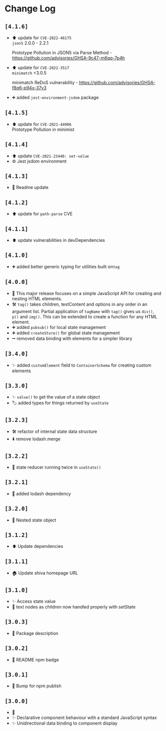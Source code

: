 # Change Log

## `[4.1.6]`

- ⬆️ update for `CVE-2022-46175`  
  `json5` 2.0.0 - 2.2.1
  
  Prototype Pollution in JSON5 via Parse Method - <https://github.com/advisories/GHSA-9c47-m6qq-7p4h>
- ⬆️ update for `CVE-2022-3517`  
  `minimatch`  <3.0.5
  
  minimatch ReDoS vulnerability - <https://github.com/advisories/GHSA-f8q6-p94x-37v3>
- ➕ added `jest-environment-jsdom` package

## `[4.1.5]`

- ⬆️ update for `CVE-2021-44906`  
  Prototype Pollution in minimist

## `[4.1.4]`

- ⬆️ update `CVE-2021-23440: set-value`
- ⚙️ Jest jsdom environment

## `[4.1.3]`

- 📝 Readme update

## `[4.1.2]`

- ⬆️ update for `path-parse` CVE

## `[4.1.1]`

- ⬆️ update vulnerabilities in devDependencies

## `[4.1.0]`

- ➕ added better generic typing for utilities built on`tag`

## `[4.0.0]`

- 🎉 This major release focuses on a simple JavaScript API for creating and nesting HTML elements.
- 🛠 `tag()` takes children, textContent and options in any order in an argument list. Partial application of `tagName` with `tag()` gives us `div()`, `p()` and `img()`. This can be extended to create a function for any HTML element.
- ➕ added `pubsub()` for local state management
- ➕ added `createStore()` for global state management
- ➖ removed data binding with elements for a simpler library

## `[3.4.0]`

- ✨ added `customElement` field to `ContainerSchema` for creating custom elements

## `[3.3.0]`

- ✨ `value()` to get the value of a state object
- 🏷 added types for things returned by `useState`

## `[3.2.3]`

- 🛠 refactor of internal state data structure
- ⬇️ remove lodash.merge

## `[3.2.2]`

- 🐛 state reducer running twice in `useState()`

## `[3.2.1]`

- 🐛 added lodash dependency

## `[3.2.0]`

- 🦅 Nested state object

## `[3.1.2]`

- ⬆ Update dependencies

## `[3.1.1]`

- 🏠 Update shiva homepage URL

## `[3.1.0]`

- ✨ Access state value
- 🐛 text nodes as children now handled properly with setState

## `[3.0.3]`

- 📝 Package description

## `[3.0.2]`

- 📝 README npm badge

## `[3.0.1]`

- 🚀 Bump for npm publish

## `[3.0.0]`

- 🎉
- ✨ Declarative component behaviour with a standard JavaScript syntax
- ✨ Unidirectional data binding to component display
